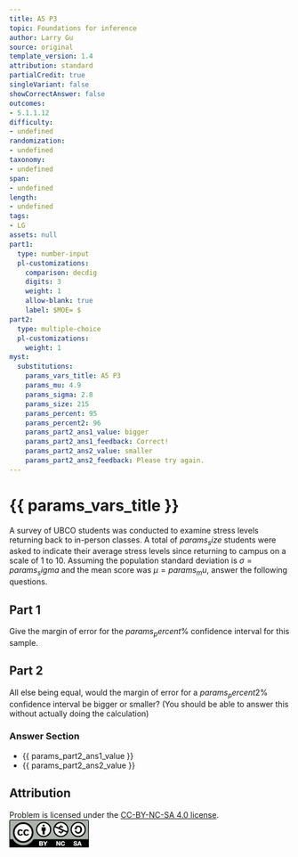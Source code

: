 ```yaml
---
title: A5 P3
topic: Foundations for inference
author: Larry Gu
source: original
template_version: 1.4
attribution: standard
partialCredit: true
singleVariant: false
showCorrectAnswer: false
outcomes:
- 5.1.1.12
difficulty:
- undefined
randomization:
- undefined
taxonomy:
- undefined
span:
- undefined
length:
- undefined
tags:
- LG
assets: null
part1:
  type: number-input
  pl-customizations:
    comparison: decdig
    digits: 3
    weight: 1
    allow-blank: true
    label: $MOE= $
part2:
  type: multiple-choice
  pl-customizations:
    weight: 1
myst:
  substitutions:
    params_vars_title: A5 P3
    params_mu: 4.9
    params_sigma: 2.8
    params_size: 215
    params_percent: 95
    params_percent2: 96
    params_part2_ans1_value: bigger
    params_part2_ans1_feedback: Correct!
    params_part2_ans2_value: smaller
    params_part2_ans2_feedback: Please try again.
---
```

# {{ params_vars_title }}
A survey of UBCO students was conducted to examine stress levels returning back to in-person classes. A total of ${{ params_size}}$ students were asked to indicate their average stress levels since returning to campus on a scale of $1$ to $10$. Assuming the population standard deviation is $\sigma = {{ params_sigma}}$ and the mean score was $\mu = {{ params_mu}}$, answer the following questions.

## Part 1

Give the margin of error for the ${{ params_percent}}$%  confidence interval for this sample.

## Part 2

All else being equal, would the margin of error for a ${{ params_percent2}}$% confidence interval be bigger or smaller? (You should be able to answer this without actually doing the calculation)

### Answer Section

- {{ params_part2_ans1_value }}
- {{ params_part2_ans2_value }}

## Attribution

Problem is licensed under the [CC-BY-NC-SA 4.0 license](https://creativecommons.org/licenses/by-nc-sa/4.0/).<br> ![The Creative Commons 4.0 license requiring attribution-BY, non-commercial-NC, and share-alike-SA license.](https://raw.githubusercontent.com/firasm/bits/master/by-nc-sa.png)